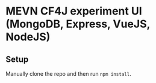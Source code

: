# MEVN CF4J experiment UI (MongoDB, Express, VueJS, NodeJS)



## Setup

Manually clone the repo and then run `npm install`.